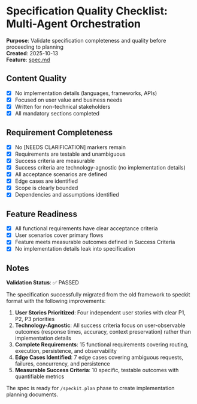 # Specification Quality Checklist: Multi-Agent Orchestration

**Purpose**: Validate specification completeness and quality before proceeding to planning  
**Created**: 2025-10-13  
**Feature**: [spec.md](../spec.md)

## Content Quality

- [x] No implementation details (languages, frameworks, APIs)
- [x] Focused on user value and business needs
- [x] Written for non-technical stakeholders
- [x] All mandatory sections completed

## Requirement Completeness

- [x] No [NEEDS CLARIFICATION] markers remain
- [x] Requirements are testable and unambiguous
- [x] Success criteria are measurable
- [x] Success criteria are technology-agnostic (no implementation details)
- [x] All acceptance scenarios are defined
- [x] Edge cases are identified
- [x] Scope is clearly bounded
- [x] Dependencies and assumptions identified

## Feature Readiness

- [x] All functional requirements have clear acceptance criteria
- [x] User scenarios cover primary flows
- [x] Feature meets measurable outcomes defined in Success Criteria
- [x] No implementation details leak into specification

## Notes

**Validation Status**: ✅ PASSED

The specification successfully migrated from the old framework to speckit format with the following improvements:

1. **User Stories Prioritized**: Four independent user stories with clear P1, P2, P3 priorities
2. **Technology-Agnostic**: All success criteria focus on user-observable outcomes (response times, accuracy, context preservation) rather than implementation details
3. **Complete Requirements**: 15 functional requirements covering routing, execution, persistence, and observability
4. **Edge Cases Identified**: 7 edge cases covering ambiguous requests, failures, concurrency, and persistence
5. **Measurable Success Criteria**: 10 specific, testable outcomes with quantifiable metrics

The spec is ready for `/speckit.plan` phase to create implementation planning documents.
